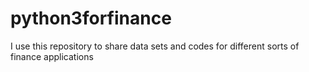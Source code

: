 # python3forfinance
I use this repository to share data sets and codes for different sorts of finance applications
